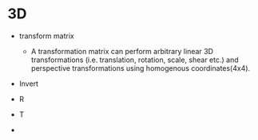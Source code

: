# 3D

- transform matrix 
  - A transformation matrix can perform arbitrary linear 3D transformations (i.e. translation, rotation, scale, shear etc.) and perspective transformations using homogenous coordinates(4x4).
- Invert
- R
- T

- 
